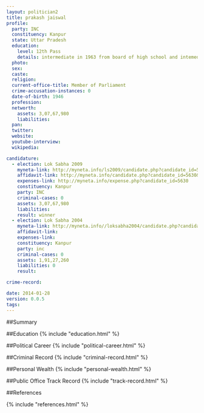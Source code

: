 ```yaml
---
layout: politician2
title: prakash jaiswal
profile: 
  party: INC
  constituency: Kanpur
  state: Uttar Pradesh
  education: 
    level: 12th Pass
    details: intermediate in 1963 from board of high school and intemediate allahabad
  photo: 
  sex: 
  caste: 
  religion: 
  current-office-title: Member of Parliament
  crime-accusation-instances: 0
  date-of-birth: 1946
  profession: 
  networth: 
    assets: 3,07,67,980
    liabilities: 
  pan: 
  twitter: 
  website: 
  youtube-interview: 
  wikipedia: 

candidature: 
  - election: Lok Sabha 2009
    myneta-link: http://myneta.info/ls2009/candidate.php?candidate_id=5630
    affidavit-link: http://myneta.info/candidate.php?candidate_id=5630&scan=original
    expenses-link: http://myneta.info/expense.php?candidate_id=5630
    constituency: Kanpur 
    party: INC
    criminal-cases: 0
    assets: 3,07,67,980
    liabilities: 
    result: winner 
  - election: Lok Sabha 2004
    myneta-link: http://myneta.info//loksabha2004/candidate.php?candidate_id=4527
    affidavit-link: 
    expenses-link: 
    constituency: Kanpur 
    party: inc
    criminal-cases: 0
    assets: 1,91,27,260
    liabilities: 0
    result:  

crime-record: 

date: 2014-01-28
version: 0.0.5
tags: 
---
```

##Summary


##Education
{% include "education.html" %}


##Political Career
{% include "political-career.html" %}


##Criminal Record
{% include "criminal-record.html" %}


##Personal Wealth
{% include "personal-wealth.html" %}


##Public Office Track Record
{% include "track-record.html" %}


##References


{% include "references.html" %}